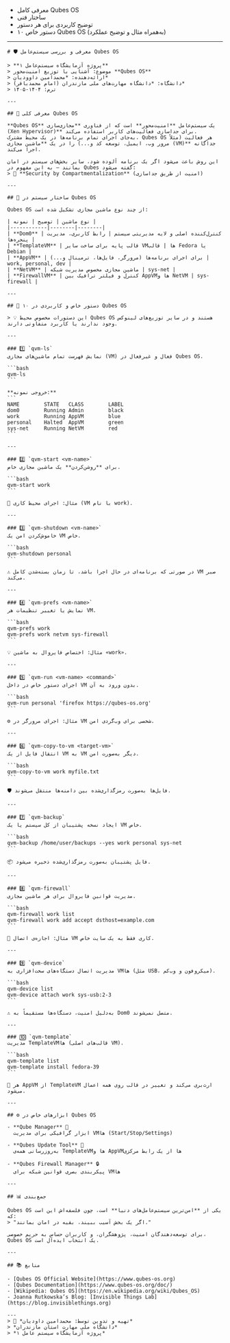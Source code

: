 * معرفی کامل Qubes OS
* ساختار فنی
* توضیح کاربردی برای هر دستور
* ۱۰ دستور خاص Qubes OS (به‌همراه مثال و توضیح عملکرد)

---

````{"id":"73925","variant":"standard","title":"README فارسی برای ریپازیتوری Qubes OS"}
# 🛡️ معرفی و بررسی سیستم‌عامل Qubes OS

> **پروژه آزمایشگاه سیستم‌عامل ۱**  
> موضوع: آشنایی با توزیع امنیت‌محور **Qubes OS**  
> ارائه‌دهنده: *محمدامین داوودیان*  
> دانشگاه: *دانشگاه مهارت‌های ملی مازندران (امام محمدباقر)*  
> ترم: ۱۴۰۴-۱۴۰۵  

---

## 🧩 معرفی کلی Qubes OS

**Qubes OS** یک سیستم‌عامل **امنیت‌محور** است که از فناوری **مجازی‌سازی (Xen Hypervisor)** برای جداسازی فعالیت‌های کاربر استفاده می‌کند.  
به‌جای اجرای تمام برنامه‌ها در یک محیط مشترک، Qubes OS هر فعالیت (مثلاً مرور وب، ایمیل، توسعه کد و...) را در یک **ماشین مجازی (VM)** جداگانه اجرا می‌کند.

این روش باعث می‌شود اگر یک برنامه آلوده شود، سایر بخش‌های سیستم در امان بمانند — به این مفهوم در Qubes گفته می‌شود:  
> 🧠 **Security by Compartmentalization** (امنیت از طریق جداسازی)

---

## 🧱 ساختار سیستم در Qubes OS

Qubes OS از چند نوع ماشین مجازی تشکیل شده است:

| نوع ماشین | توضیح | نمونه |
|------------|--------|--------|
| **Dom0** | کنترل‌کننده اصلی و لایه مدیریتی سیستم | رابط کاربری، مدیریت پنجره‌ها |
| **TemplateVM** | قالب پایه برای ساخت سایر VMها | قالب Fedora یا Debian |
| **AppVM** | برای اجرای برنامه‌ها (مرورگر، فایل‌ها، ترمینال و...) | work, personal, dev |
| **NetVM** | ماشین مجازی مخصوص مدیریت شبکه | sys-net |
| **FirewallVM** | کنترل و فیلتر ترافیک بین AppVMها و NetVM | sys-firewall |

---

## 🧠 ۱۰ دستور خاص و کاربردی در Qubes OS

> 💡 این دستورات مخصوص محیط Qubes OS هستند و در سایر توزیع‌های لینوکس وجود ندارند یا کاربرد متفاوتی دارند.

---

### 1️⃣ `qvm-ls`
نمایش فهرست تمام ماشین‌های مجازی (VM) فعال و غیرفعال در Qubes OS.

```bash
qvm-ls
```

**خروجی نمونه:**
```
NAME        STATE   CLASS        LABEL
dom0        Running Admin        black
work        Running AppVM        blue
personal    Halted  AppVM        green
sys-net     Running NetVM        red
```

---

### 2️⃣ `qvm-start <vm-name>`
برای **روشن‌کردن** یک ماشین مجازی خاص.

```bash
qvm-start work
```

💬 مثال: اجرای محیط کاری (VM با نام work).

---

### 3️⃣ `qvm-shutdown <vm-name>`
خاموش‌کردن امن یک VM خاص.

```bash
qvm-shutdown personal
```

⚠️ در صورتی که برنامه‌ای در حال اجرا باشد، تا زمان بسته‌شدن کامل VM صبر می‌کند.

---

### 4️⃣ `qvm-prefs <vm-name>`
نمایش یا تغییر تنظیمات هر VM.

```bash
qvm-prefs work
qvm-prefs work netvm sys-firewall
```

💡 مثال: اختصاص فایروال به ماشین «work».

---

### 5️⃣ `qvm-run <vm-name> <command>`
اجرای دستور خاص در داخل VM بدون ورود به آن.

```bash
qvm-run personal 'firefox https://qubes-os.org'
```

⚙️ مثال: اجرای مرورگر در VM شخصی برای وب‌گردی امن.

---

### 6️⃣ `qvm-copy-to-vm <target-vm>`
انتقال فایل از یک VM به VM دیگر به‌صورت امن.

```bash
qvm-copy-to-vm work myfile.txt
```

🛡️ فایل‌ها به‌صورت رمزگذاری‌شده بین دامنه‌ها منتقل می‌شوند.

---

### 7️⃣ `qvm-backup`
ایجاد نسخه پشتیبان از کل سیستم یا یک VM خاص.

```bash
qvm-backup /home/user/backups --yes work personal sys-net
```

📦 فایل پشتیبان به‌صورت رمزگذاری‌شده ذخیره می‌شود.

---

### 8️⃣ `qvm-firewall`
مدیریت قوانین فایروال برای هر ماشین مجازی.

```bash
qvm-firewall work list
qvm-firewall work add accept dsthost=example.com
```

🚧 مثال: اجازه‌ی اتصال VM کاری فقط به یک سایت خاص.

---

### 9️⃣ `qvm-device`
مدیریت اتصال دستگاه‌های سخت‌افزاری به VMها (مثل USB، میکروفون و وب‌کم).

```bash
qvm-device list
qvm-device attach work sys-usb:2-3
```

⚠️ به‌دلیل امنیت، دستگاه‌ها مستقیماً به Dom0 متصل نمی‌شوند.

---

### 🔟 `qvm-template`
مدیریت TemplateVMها (قالب‌های اصلی VM).

```bash
qvm-template list
qvm-template install fedora-39
```

🧩 هر AppVM از TemplateVM ارث‌بری می‌کند و تغییر در قالب روی همه اعمال می‌شود.

---

## ⚙️ ابزارهای خاص در Qubes OS

- **Qube Manager** 🧱  
  ابزار گرافیکی برای مدیریت VMها (Start/Stop/Settings)

- **Qubes Update Tool** 🔄  
  به‌روزرسانی همه‌ی TemplateVMها و AppVMها از یک رابط مرکزی

- **Qubes Firewall Manager** 🔒  
  پیکربندی بصری قوانین شبکه برای VMها

---

## 📊 جمع‌بندی

Qubes OS یکی از **امن‌ترین سیستم‌عامل‌های دنیا** است، چون فلسفه‌اش این است که:
> "اگر یک بخش آسیب ببیند، بقیه در امان بمانند."

برای توسعه‌دهندگان امنیت، پژوهشگران، و کاربران حساس به حریم خصوصی، Qubes OS یک انتخاب ایده‌آل است.

---

## 📚 منابع

- [Qubes OS Official Website](https://www.qubes-os.org)  
- [Qubes Documentation](https://www.qubes-os.org/doc/)  
- [Wikipedia: Qubes OS](https://en.wikipedia.org/wiki/Qubes_OS)  
- Joanna Rutkowska’s Blog: [Invisible Things Lab](https://blog.invisiblethings.org)

---
> 💬 *تهیه و تدوین توسط: محمدامین داودیان*  
> *دانشگاه ملی مهارت‌ استان مازندران*  
> *پروژه آزمایشگاه سیستم‌ عامل ۱*
````
